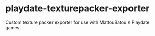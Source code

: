 # playdate-texturepacker-exporter
Custom texture packer exporter for use with MattouBatou's Playdate games.
